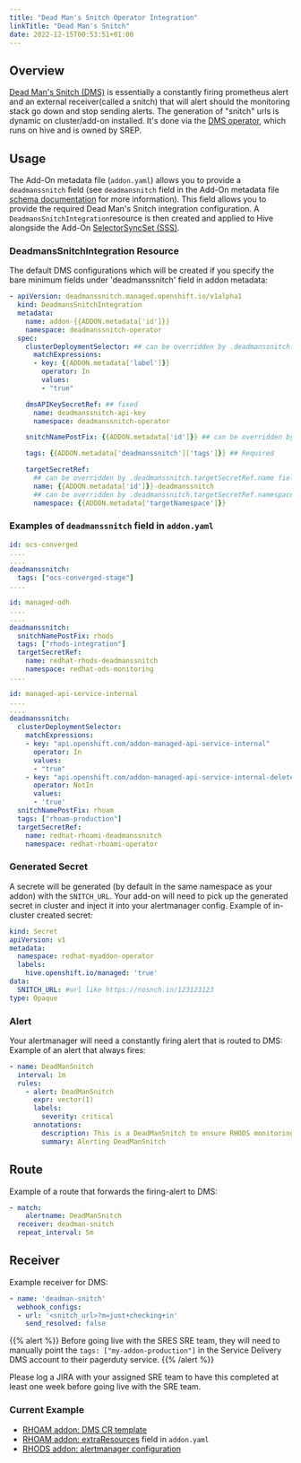 ```yaml
---
title: "Dead Man's Snitch Operator Integration"
linkTitle: "Dead Man's Snitch"
date: 2022-12-15T00:53:51+01:00
---
```


## Overview

[Dead Man's Snitch (DMS)](https://deadmanssnitch.com/) is essentially a constantly firing
prometheus alert and an external receiver(called a snitch) that will alert should the
monitoring stack go down and stop sending alerts. The generation of "snitch" urls is
dynamic on cluster/add-on installed. It's done via the
[DMS operator](https://github.com/openshift/deadmanssnitch-operator),
which runs on hive and is owned by SREP.

## Usage

The Add-On metadata file (`addon.yaml`) allows you to provide
a `deadmanssnitch` field (see `deadmansnitch` field in
the Add-On metadata file
[schema documentation](https://github.com/mt-sre/managed-tenants-cli/blob/main/docs/tenants/zz_metadata_schema_generated.md)
for more information).
This field allows you to provide the required Dead Man's Snitch integration configuration.
A `DeadmansSnitchIntegration`resource is then created and applied to Hive alongside the Add-On
[SelectorSyncSet (SSS)](https://github.com/openshift/hive/blob/master/docs/syncset.md#selectorsyncset-object-definition).

### DeadmansSnitchIntegration Resource

The default DMS configurations which will be created if you specify the bare minimum
fields under 'deadmanssnitch' field in addon metadata:

```yaml
- apiVersion: deadmanssnitch.managed.openshift.io/v1alpha1
  kind: DeadmansSnitchIntegration
  metadata:
    name: addon-{{ADDON.metadata['id']}}
    namespace: deadmanssnitch-operator
  spec:
    clusterDeploymentSelector: ## can be overridden by .deadmanssnitch.clusterDeploymentSelector field in addon metadata
      matchExpressions:
      - key: {{ADDON.metadata['label']}}
        operator: In
        values:
        - "true"

    dmsAPIKeySecretRef: ## fixed
      name: deadmanssnitch-api-key
      namespace: deadmanssnitch-operator

    snitchNamePostFix: {{ADDON.metadata['id']}} ## can be overridden by .deadmanssnitch.snitchNamePostFix field in addon metadata

    tags: {{ADDON.metadata['deadmanssnitch']['tags']}} ## Required

    targetSecretRef:
      ## can be overridden by .deadmanssnitch.targetSecretRef.name field in addon metadata
      name: {{ADDON.metadata['id']}}-deadmanssnitch
      ## can be overridden by .deadmanssnitch.targetSecretRef.namespace field in addon metadata
      namespace: {{ADDON.metadata['targetNamespace']}}
```

### Examples of `deadmanssnitch` field in `addon.yaml`

```yaml
id: ocs-converged
....
....
deadmanssnitch:
  tags: ["ocs-converged-stage"]
....
```

```yaml
id: managed-odh
....
....
deadmanssnitch:
  snitchNamePostFix: rhods
  tags: ["rhods-integration"]
  targetSecretRef:
    name: redhat-rhods-deadmanssnitch
    namespace: redhat-ods-monitoring
....
```

```yaml
id: managed-api-service-internal
....
....
deadmanssnitch:
  clusterDeploymentSelector:
    matchExpressions:
    - key: "api.openshift.com/addon-managed-api-service-internal"
      operator: In
      values:
      - "true"
    - key: "api.openshift.com/addon-managed-api-service-internal-delete"
      operator: NotIn
      values:
      - 'true'
  snitchNamePostFix: rhoam
  tags: ["rhoam-production"]
  targetSecretRef:
    name: redhat-rhoami-deadmanssnitch
    namespace: redhat-rhoami-operator
```

### Generated Secret

A secrete will be generated (by default in the same namespace as your addon) with the `SNITCH_URL`.
Your add-on will need to pick up the generated secret in cluster and inject it into your
alertmanager config. Example of in-cluster created secret:

```yaml
kind: Secret
apiVersion: v1
metadata:
  namespace: redhat-myaddon-operator
  labels:
    hive.openshift.io/managed: 'true'
data:
  SNITCH_URL: #url like https://nosnch.in/123123123
type: Opaque
```

### Alert

Your alertmanager will need a constantly firing alert that is routed to DMS:
Example of an alert that always fires:

```yaml
- name: DeadManSnitch
  interval: 1m
  rules:
    - alert: DeadManSnitch
      expr: vector(1)
      labels:
        severity: critical
      annotations:
        description: This is a DeadManSnitch to ensure RHODS monitoring and alerting pipeline is online.
        summary: Alerting DeadManSnitch
```

## Route

Example of a route that forwards the firing-alert to DMS:

```yaml
- match:
    alertname: DeadManSnitch
  receiver: deadman-snitch
  repeat_interval: 5m
```

## Receiver

Example receiver for DMS:

```yaml
- name: 'deadman-snitch'
  webhook_configs:
  - url: '<snitch_url>?m=just+checking+in'
    send_resolved: false
```

{{% alert %}}
Before going live with the SRES SRE team, they will need to manually point the `tags: ["my-addon-production"]`
in the Service Delivery DMS account to their pagerduty service.
{{% /alert %}}

Please log a JIRA with your assigned SRE team to have this completed at least one week
before going live with the SRE team.

### Current Example

- [RHOAM addon: DMS CR template](https://gitlab.cee.redhat.com/service/managed-tenants/-/blob/09cf5112e7dc5588c14f158d6490f7f1e7051c6a/addons/managed-api-service-internal/metadata/production/deadmanssnitch.yaml.j2)
- [RHOAM addon: extraResources](https://gitlab.cee.redhat.com/service/managed-tenants/-/blob/09cf5112e7dc5588c14f158d6490f7f1e7051c6a/addons/managed-api-service-internal/metadata/production/addon.yaml#L40)
  field in `addon.yaml`
- [RHODS addon: alertmanager configuration](https://github.com/red-hat-data-services/odh-deployer/blob/cb48c55725fd32fdc89a5ff29517b3f4cc0d1f54/monitoring/prometheus/prometheus.yaml)
